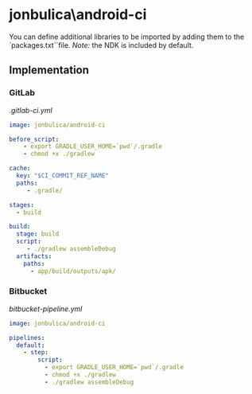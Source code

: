 # jonbulica\android-ci

You can define additional libraries to be imported by adding them to the 
`packages.txt``file. *Note:* the NDK is included by default.

## Implementation
### GitLab
*.gitlab-ci.yml*

```yml
image: jonbulica/android-ci

before_script:
    - export GRADLE_USER_HOME=`pwd`/.gradle
    - chmod +x ./gradlew

cache:
  key: "$CI_COMMIT_REF_NAME"
  paths:
     - .gradle/

stages:
  - build

build:
  stage: build
  script:
     - ./gradlew assembleDebug
  artifacts:
    paths:
      - app/build/outputs/apk/
```

### Bitbucket
*bitbucket-pipeline.yml*

```yml
image: jonbulica/android-ci

pipelines:
  default:
    - step:
        script:
          - export GRADLE_USER_HOME=`pwd`/.gradle
          - chmod +x ./gradlew
          - ./gradlew assembleDebug
```
